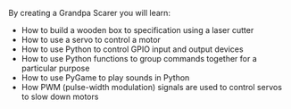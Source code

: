  By creating a Grandpa Scarer you will learn:
 
 - How to build a wooden box to specification using a laser cutter
 - How to use a servo to control a motor
 - How to use Python to control GPIO input and output devices
 - How to use Python functions to group commands together for a particular purpose
 - How to use PyGame to play sounds in Python
 - How PWM (pulse-width modulation) signals are used to control servos to slow down motors
